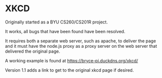 # XKCD
Originally started as a BYU CS260/CS201R project.

It works, all bugs that have been found have been resolved.

It requires both a separate web server, such as apache, to deliver the page and it must have the node.js proxy as a proxy server on the web server that delivered the original page.

A working example is found at https://bryce-pi.duckdns.org/xkcd/

Version 1.1 adds a link to get to the original xkcd page if desired.
